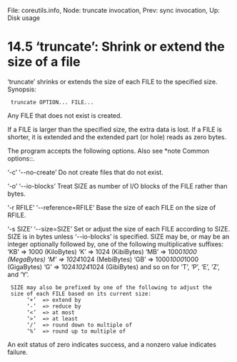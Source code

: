 File: coreutils.info,  Node: truncate invocation,  Prev: sync invocation,  Up: Disk usage

14.5 ‘truncate’: Shrink or extend the size of a file
====================================================

‘truncate’ shrinks or extends the size of each FILE to the specified
size.  Synopsis:

     truncate OPTION... FILE...

   Any FILE that does not exist is created.

   If a FILE is larger than the specified size, the extra data is lost.
If a FILE is shorter, it is extended and the extended part (or hole)
reads as zero bytes.

   The program accepts the following options.  Also see *note Common
options::.

‘-c’
‘--no-create’
     Do not create files that do not exist.

‘-o’
‘--io-blocks’
     Treat SIZE as number of I/O blocks of the FILE rather than bytes.

‘-r RFILE’
‘--reference=RFILE’
     Base the size of each FILE on the size of RFILE.

‘-s SIZE’
‘--size=SIZE’
     Set or adjust the size of each FILE according to SIZE.  SIZE is in
     bytes unless ‘--io-blocks’ is specified.  SIZE may be, or may be an
     integer optionally followed by, one of the following multiplicative
     suffixes:
          ‘KB’ =>           1000 (KiloBytes)
          ‘K’  =>           1024 (KibiBytes)
          ‘MB’ =>      1000*1000 (MegaBytes)
          ‘M’  =>      1024*1024 (MebiBytes)
          ‘GB’ => 1000*1000*1000 (GigaBytes)
          ‘G’  => 1024*1024*1024 (GibiBytes)
     and so on for ‘T’, ‘P’, ‘E’, ‘Z’, and ‘Y’.

     SIZE may also be prefixed by one of the following to adjust the
     size of each FILE based on its current size:
          ‘+’  => extend by
          ‘-’  => reduce by
          ‘<’  => at most
          ‘>’  => at least
          ‘/’  => round down to multiple of
          ‘%’  => round up to multiple of

   An exit status of zero indicates success, and a nonzero value
indicates failure.

